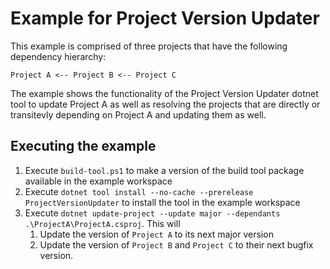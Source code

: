 # Example for Project Version Updater

This example is comprised of three projects that have the following dependency hierarchy:

`Project A <-- Project B <-- Project C`

The example shows the functionality of the Project Version Updater dotnet tool to update Project A as well as resolving the projects that are directly or transitevly depending on Project A and updating them as well.

## Executing the example

1. Execute `build-tool.ps1` to make a version of the build tool package available in the example workspace
2. Execute `dotnet tool install --no-cache --prerelease ProjectVersionUpdater` to install the tool in the example workspace
3. Execute `dotnet update-project --update major --dependants .\ProjectA\ProjectA.csproj`. This will
   1. Update the version of `Project A` to its next major version
   2. Update the version of `Project B` and `Project C` to their next bugfix version.
